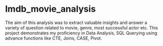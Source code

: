 # Imdb_movie_analysis
The aim of this analysis was to extract valuable insights and answer a variety of question related to movie, genre, most successful actor etc. This project demonstrates my proficiency in Data Analysis, SQL Querying using advance functions like CTE, Joins, CASE, Pivot.
